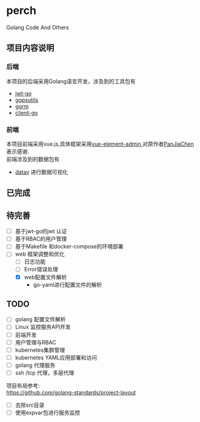 # perch
Golang Code And Others
## 项目内容说明

### 后端
本项目的后端采用Golang语言开发，涉及到的工具包有
* [jwt-go](https://github.com/dgrijalva/jwt-go)
*  [gopsutils](https://github.com/shirou/gopsutil)
* [gorm ](https://github.com/go-gorm/gorm)
* [client-go](https://github.com/kubernetes/client-go)
### 前端
本项目前端采用vue.js,具体框架采用[vue-element-admin](https://github.com/PanJiaChen/vue-element-admin),对原作者[PanJiaChen](https://github.com/PanJiaChen)表示感谢.  
前端涉及到的数据包有  
* [datav](http://datav.jiaminghi.com/guide/) 进行数据可视化

## 已完成

## 待完善
* [ ] 基于jwt-go的jwt 认证
* [ ] 基于RBAC的用户管理
* [ ] 基于Makefile 和docker-compose的环境部署
* [ ] web 框架调整和优化
    * [ ] 日志功能
    * [ ] Error错误处理
    * [x] web配置文件解析
      * go-yaml进行配置文件的解析
## TODO
* [ ] golang 配置文件解析
* [ ] Linux 监控服务API开发
* [ ] 前端开发
* [ ] 用户管理与RBAC
* [ ] kubernetes集群管理
* [ ] kubernetes YAML应用部署和访问
* [ ] golang 代理服务
 *[ ] ssh /tcp 代理，多层代理

项目布局参考:  
https://github.com/golang-standards/project-layout

* [ ] 去除src目录
* [ ]  使用expvar包进行服务监控
